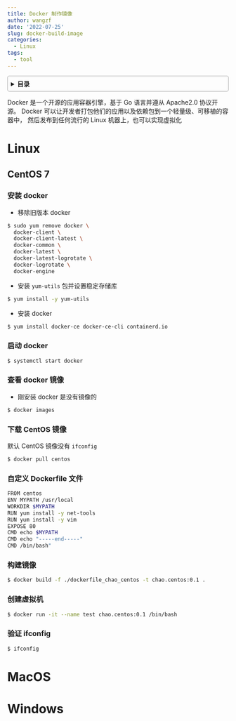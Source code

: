 ```yaml
---
title: Docker 制作镜像
author: wangzf
date: '2022-07-25'
slug: docker-build-image
categories:
  - Linux
tags:
  - tool
---
```


<style>
details {
    border: 1px solid #aaa;
    border-radius: 4px;
    padding: .5em .5em 0;
}

summary {
    font-weight: bold;
    margin: -.5em -.5em 0;
    padding: .5em;
}

details[open] {
    padding: .5em;
}

details[open] summary {
    border-bottom: 1px solid #aaa;
    margin-bottom: .5em;
}
img {
    pointer-events: none;
}
</style>


<details><summary>目录</summary><p>

- [Linux](#linux)
  - [CentOS 7](#centos-7)
    - [安装 docker](#安装-docker)
    - [启动 docker](#启动-docker)
    - [查看 docker 镜像](#查看-docker-镜像)
    - [下载 CentOS 镜像](#下载-centos-镜像)
    - [自定义 Dockerfile 文件](#自定义-dockerfile-文件)
    - [构建镜像](#构建镜像)
    - [创建虚拟机](#创建虚拟机)
    - [验证 ifconfig](#验证-ifconfig)
- [MacOS](#macos)
- [Windows](#windows)
</p></details><p></p>


Docker 是一个开源的应用容器引擎，基于 Go 语言并遵从 Apache2.0 协议开源。
Docker 可以让开发者打包他们的应用以及依赖包到一个轻量级、可移植的容器中，
然后发布到任何流行的 Linux 机器上，也可以实现虚拟化

# Linux

## CentOS 7

### 安装 docker

* 移除旧版本 docker

```bash
$ sudo yum remove docker \
  docker-client \
  docker-client-latest \
  docker-common \
  docker-latest \
  docker-latest-logrotate \
  docker-logrotate \
  docker-engine
```

* 安装 `yum-utils` 包并设置稳定存储库

```bash
$ yum install -y yum-utils
```

* 安装 docker

```bash
$ yum install docker-ce docker-ce-cli containerd.io
```

### 启动 docker

```bash
$ systemctl start docker
```

### 查看 docker 镜像

* 刚安装 docker 是没有镜像的

```bash
$ docker images
```

### 下载 CentOS 镜像

默认 CentOS 镜像没有 `ifconfig`

```bash
$ docker pull centos
```

### 自定义 Dockerfile 文件

```bash
FROM centos
ENV MYPATH /usr/local
WORKDIR $MYPATH
RUN yum install -y net-tools
RUN yum install -y vim
EXPOSE 80
CMD echo $MYPATH
CMD echo "-----end-----"
CMD /bin/bash"
```

### 构建镜像

```bash
$ docker build -f ./dockerfile_chao_centos -t chao.centos:0.1 .
```


### 创建虚拟机

```bash
$ docker run -it --name test chao.centos:0.1 /bin/bash
```

### 验证 ifconfig

```bash
$ ifconfig
```

# MacOS






# Windows

